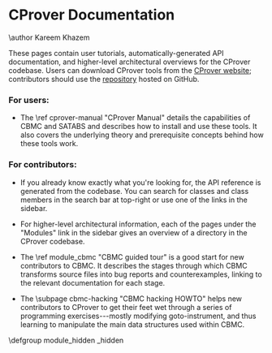 CProver Documentation
=====================

\author Kareem Khazem

These pages contain user tutorials, automatically-generated API
documentation, and higher-level architectural overviews for the
CProver codebase. Users can download CProver tools from the
<a href="http://www.cprover.org/">CProver website</a>; contributors
should use the <a href="https://github.com/diffblue/cbmc">repository</a>
hosted on GitHub.

### For users:

* The \ref cprover-manual "CProver Manual" details the capabilities of
  CBMC and SATABS and describes how to install and use these tools. It
  also covers the underlying theory and prerequisite concepts behind how
  these tools work.

### For contributors:

* If you already know exactly what you're looking for, the API reference
  is generated from the codebase. You can search for classes and class
  members in the search bar at top-right or use one of the links in the
  sidebar.

* For higher-level architectural information, each of the pages under
  the "Modules" link in the sidebar gives an overview of a directory in
  the CProver codebase.

* The \ref module_cbmc "CBMC guided tour" is a good start for new
  contributors to CBMC. It describes the stages through which CBMC
  transforms source files into bug reports and counterexamples, linking
  to the relevant documentation for each stage.

* The \subpage cbmc-hacking "CBMC hacking HOWTO" helps new contributors
  to CProver to get their feet wet through a series of programming
  exercises---mostly modifying goto-instrument, and thus learning to
  manipulate the main data structures used within CBMC.

\defgroup module_hidden _hidden
